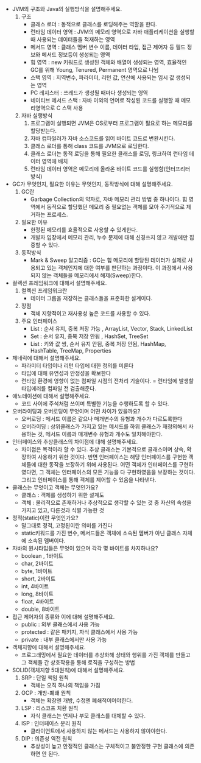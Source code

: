 - JVM의 구조와 Java의 실행방식을 설명해주세요.
    1. 구조
        - 클래스 로더 :  동적으로 클래스를 로딩해주는 역할을 한다.
        - 런타임 데이터 영역 : JVM의 메모리 영역으로 자바 애플리케이션을 실행할 때 사용되는 데이터들을 적재하는 영역
        - 메서드 영역 : 클래스 멤버 변수 이름, 데이터 타입, 접근 제어자 등 필드 정보와 메서드 정보등이 생성되는 영역
        - 힙 영역 : new 키워드로 생성된 객체와 배열이 생성되는 영역, 효율적인 GC를 위해 Young, Tenured, Permanent 영역으로 나뉨
        - 스택 영역 : 지역변수, 파라미터, 리턴 값, 연산에 사용되는 임시 값 생성되는 영역
        - PC 레지스터 : 쓰레드가 생성될 때마다 생성되는 영역
        - 네이티브 메서드 스택 : 자바 이외의 언어로 작성된 코드를 실행할 때 메모리영역으로 C 스택 사용
    2. 자바 실행방식
        1. 프로그램이 실행되면 JVM은 OS로부터 프로그램이 필요로 하는 메모리를 할당받는다.
        2. 자바 컴파일러가 자바 소스코드를 읽어 바이트 코드로 변환시킨다.
        3. 클래스 로더를 통해 class 코드를 JVM으로 로딩한다.
        4. 클래스 로더는 동적 로딩을 통해 필요한 클래스를 로딩, 링크하여 런타임 데이터 영역에 배치
        5. 런타임 데이터 영역은 메모리에 올라온 바이트 코드를 실행함(인터프리터 방식)
- GC가 무엇인지, 필요한 이유는 무엇인지, 동작방식에 대해 설명해주세요.
    1. GC란
        - Garbage Collection의 약자로, 자바 메모리 관리 방법 중 하나이다. 힙 영역에서 동적으로 할당했던 메모리 중 필요없는 객체를 모아 주기적으로 제거하는 프로세스.
    2. 필요한 이유
        - 한정된 메모리를 효율적으로 사용할 수 있게한다.
        - 개발자 입장에서 메모리 관리, 누수 문제에 대해 신경쓰지 않고 개발에만 집중할 수 있다.
    3. 동작방식
        - Mark & Sweep 알고리즘 : GC는 힙 메모리에 할당된 데이터가 실제로 사용되고 있는 객체인지에 대한 여부를 판단하는 과정이다. 이 과정에서 사용되지 않는 객체들을 메모리에서 해제(Sweep)한다.
- 컬렉션 프레임워크에 대해서 설명해주세요.
    1. 컬렉션 프레임워크란
        - 데이터 그룹을 저장하는 클래스들을 표준화한 설계이다.
    2. 장점
        - 객체 지향적이고 재사용성 높은 코드를 사용할 수 있다.
    3. 주요 인터페이스
        - List : 순서 유지, 중복 저장 가능 , ArrayList, Vector, Stack, LinkedList
        - Set : 순서 유지, 중복 저장 안됨 , HashSet, TreeSet
        - List : 키와 값 쌍, 순서 유지 안됨, 중복 저장 안됨, HashMap, HashTable, TreeMap, Properties
- 제네릭에 대해서 설명해주세요.
    - 파라미터 타입이나 리턴 타입에 대한 정의를 미룬다
    - 타입에 대해 유연성과 안정성을 확보한다
    - 런타임 환경에 영향이 없는 컴파일 시점의 전처리 기술이다. = 런타임에 발생할 타입에러를 컴파일 전 검출해준다.
- 애노테이션에 대해서 설명해주세요.
    - 코드 사이에 주석처럼 쓰이며 특별한 기능을 수행하도록 할 수 있다.
- 오버라이딩과 오버로딩이 무엇이며 어떤 차이가 있을까요?
    - 오버로딩 : 메서드 이름은 같으나 매개변수의 유형과 개수가 다르도록한다
    - 오버라이딩 : 상위클래스가 가지고 있는 메서드를 하위 클래스가 재정의해서 사용하는 것, 메서드 이름과 매개변수 유형과 개수도 일치해야한다.
- 인터페이스와 추상클래스의 차이점에 대해 설명해주세요.
    - 차이점은 목적이라 할 수 있다. 추상 클래스는 기본적으로 클래스이며 상속, 확장하여 사용하기 위한 것이다. 반면 인터페이스는 해당 인터페이스를 구현한 객체들에 대한 동작을 보장하기 위해 사용된다. 어떤 객체가 인터페이스를 구현하였다면, 그 객체는 인터페이스의 모든 기능을 다 구현하였음을 보장하는 것이다. 그리고 인터페이스를 통해 객체를 제어할 수 있음을 나타낸다.
- 클래스는 무엇이고 객체는 무엇인가요?
    - 클래스 : 객체를 생성하기 위한 설계도
    - 객체 : 물리적으로 존재하거나 추상적으로 생각할 수 있는 것 중 자신의 속성을 가지고 있고, 다른것과 식별 가능한 것
- 정적(static)이란 무엇인가요?
    - 말그대로 정적, 고정된이란 의미를 가진다
    - static키워드를 가진 변수, 메서드들은 객체에 소속된 멤버가 아닌 클래스 자체에 소속된 멤버이다.
- 자바의 원시타입들은 무엇이 있으며 각각 몇 바이트를 차지하나요?
    - boolean , 1바이트
    - char, 2바이트
    - byte, 1바이트
    - short, 2바이트
    - int, 4바이트
    - long, 8바이트
    - float, 4바이트
    - double, 8바이트
- 접근 제어자의 종류와 이에 대해 설명해주세요.
    - public : 외부 클래스에서 사용 가능
    - protected : 같은 패키지, 자식 클래스에서 사용 가능
    - private : 내부 클래스에서만 사용 가능
- 객체지향에 대해서 설명해주세요.
    - 프로그래밍에서 필요한 데이터를 추상화해 상태와 행위를 가진 객체를 만들고 그 객체들 간 상호작용을 통해 로직을 구성하는 방법
- SOLID(객체지향 5대원칙)에 대해서 설명해주세요.
    1. SRP : 단일 책임 원칙
        - 객체는 오직 하나의 책임을 가짐
    2. OCP : 개방-폐쇄 원칙
        - 객체는 확장엔 개방, 수정엔 폐쇄적이어야한다.
    3. LSP : 리스코프 치환 원칙
        - 자식 클래스는 언제나 부모 클래스를 대체할 수 있다.
    4. ISP : 인터페이스 분리 원칙
        - 클라이언트에서 사용하지 않는 메서드는 사용하지 않아야한다.
    5. DIP : 의존성 역전 원칙
        - 추상성이 높고 안정적인 클래스는 구체적이고 불안정한 구현 클래스에 의존하면 안 된다.